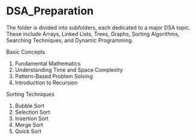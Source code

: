 # DSA_Preparation
The folder is divided into subfolders, each dedicated to a major DSA topic. These include Arrays, Linked Lists, Trees, Graphs, Sorting Algorithms, Searching Techniques, and Dynamic Programming. 

Basic Concepts
  1. Fundamental Mathematics  
  2. Understanding Time and Space Complexity  
  3. Pattern-Based Problem Solving  
  4. Introduction to Recursion  

Sorting Techniques
  1. Bubble Sort  
  2. Selection Sort  
  3. Insertion Sort  
  4. Merge Sort  
  5. Quick Sort  
